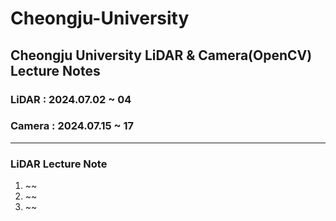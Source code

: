 # Cheongju-University<br>
## Cheongju University LiDAR & Camera(OpenCV) Lecture Notes<br>
###  LiDAR  : 2024.07.02 ~ 04<br>
###  Camera : 2024.07.15 ~ 17
---
### LiDAR Lecture Note
  1. ~~
  2. ~~
  3. ~~
